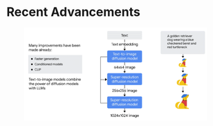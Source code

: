 # Recent Advancements

<figure><img src="../../.gitbook/assets/image (4).png" alt=""><figcaption></figcaption></figure>
